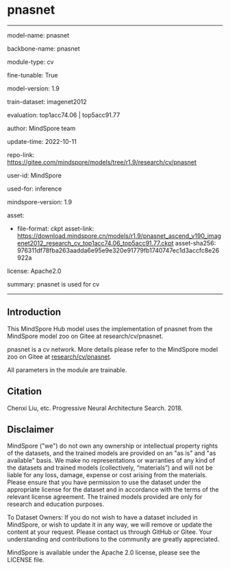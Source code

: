 # pnasnet

---

model-name: pnasnet

backbone-name: pnasnet

module-type: cv

fine-tunable: True

model-version: 1.9

train-dataset: imagenet2012

evaluation: top1acc74.06 | top5acc91.77

author: MindSpore team

update-time: 2022-10-11

repo-link: <https://gitee.com/mindspore/models/tree/r1.9/research/cv/pnasnet>

user-id: MindSpore

used-for: inference

mindspore-version: 1.9

asset:

-
    file-format: ckpt
    asset-link: <https://download.mindspore.cn/models/r1.9/pnasnet_ascend_v190_imagenet2012_research_cv_top1acc74.06_top5acc91.77.ckpt>
    asset-sha256: 976311df78fba263aadda6e95e9e320e91779fb1740747ec1d3accfc8e26922a

license: Apache2.0

summary: pnasnet is used for cv

---

## Introduction

This MindSpore Hub model uses the implementation of pnasnet from the MindSpore model zoo on Gitee at research/cv/pnasnet.

pnasnet is a cv network. More details please refer to the MindSpore model zoo on Gitee at [research/cv/pnasnet](https://gitee.com/mindspore/models/blob/r1.9/research/cv/pnasnet/README.md).

All parameters in the module are trainable.

## Citation

Chenxi Liu, etc. Progressive Neural Architecture Search. 2018.

## Disclaimer

MindSpore ("we") do not own any ownership or intellectual property rights of the datasets, and the trained models are provided on an "as is" and "as available" basis. We make no representations or warranties of any kind of the datasets and trained models (collectively, “materials”) and will not be liable for any loss, damage, expense or cost arising from the materials. Please ensure that you have permission to use the dataset under the appropriate license for the dataset and in accordance with the terms of the relevant license agreement. The trained models provided are only for research and education purposes.

To Dataset Owners: If you do not wish to have a dataset included in MindSpore, or wish to update it in any way, we will remove or update the content at your request. Please contact us through GitHub or Gitee. Your understanding and contributions to the community are greatly appreciated.

MindSpore is available under the Apache 2.0 license, please see the LICENSE file.
